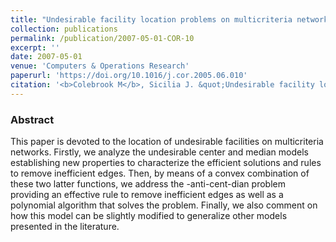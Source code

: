 ```yaml
---
title: "Undesirable facility location problems on multicriteria networks"
collection: publications
permalink: /publication/2007-05-01-COR-10
excerpt: ''
date: 2007-05-01
venue: 'Computers & Operations Research'
paperurl: 'https://doi.org/10.1016/j.cor.2005.06.010'
citation: '<b>Colebrook M</b>, Sicilia J. &quot;Undesirable facility location problems on multicriteria networks&quot;. <i>Computers & Operations Research</i> 34(5), 1491-1514 (2007)' #'Your Name, You. (2015). &quot;Paper Title Number 3.&quot; <i>Journal 1</i>. 1(3).'
---
```

### Abstract
This paper is devoted to the location of undesirable facilities on multicriteria networks. Firstly, we analyze the undesirable center and median models establishing new properties to characterize the efficient solutions and rules to remove inefficient edges. Then, by means of a convex combination of these two latter functions, we address the -anti-cent-dian problem providing an effective rule to remove inefficient edges as well as a polynomial algorithm that solves the problem. Finally, we also comment on how this model can be slightly modified to generalize other models presented in the literature.

